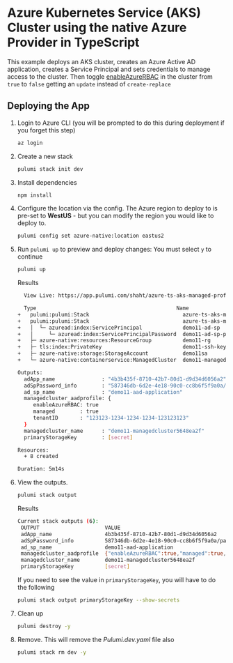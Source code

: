 # Azure Kubernetes Service (AKS) Cluster using the native Azure Provider in TypeScript

This example deploys an AKS cluster, creates an Azure Active AD application, creates a Service Principal and sets credentials to manage access to the cluster.  Then toggle [enableAzureRBAC](https://github.com/pulumi/pulumi-azure-native/blob/master/CHANGELOG.md#1850-2022-11-07) in the cluster from `true` to `false` getting an `update` instead of `create-replace`

## Deploying the App

1. Login to Azure CLI (you will be prompted to do this during deployment if you forget this step)

   ```bash
   az login
   ```

1. Create a new stack

   ```bash
   pulumi stack init dev
   ```

1. Install dependencies

   ```bash
   npm install
   ```

1. Configure the location via the config. The Azure region to deploy to is pre-set to **WestUS** - but you can modify the region you would like to deploy to.

   ```bash
   pulumi config set azure-native:location eastus2
   ```

1. Run `pulumi up` to preview and deploy changes: You must select `y` to continue
  
    ```bash
    pulumi up
    ```

    Results
    ```bash
      View Live: https://app.pulumi.com/shaht/azure-ts-aks-managed-profile/dev/updates/36

      Type                                             Name                              Status              
   +   pulumi:pulumi:Stack                              azure-ts-aks-managed-profile-dev  creating (37s)...   
   +   pulumi:pulumi:Stack                              azure-ts-aks-managed-profile-dev  created (312s)      
   +   │  └─ azuread:index:ServicePrincipal             demo11-ad-sp                      created (11s)       
   +   │     └─ azuread:index:ServicePrincipalPassword  demo11-ad-sp-password             created (10s)       
   +   ├─ azure-native:resources:ResourceGroup          demo11-rg                         created (0.61s)     
   +   ├─ tls:index:PrivateKey                          demo11-ssh-key                    created (1s)        
   +   ├─ azure-native:storage:StorageAccount           demo11sa                          created (19s)       
   +   └─ azure-native:containerservice:ManagedCluster  demo11-managedcluster             created (274s)      
   
   Outputs:
      adApp_name               : "4b3b435f-8710-42b7-80d1-d9d34d6056a2"
      adSpPassword_info        : "587346db-6d2e-4e18-90c0-cc8b6f5f9a0a/password/7311ed26-0651-efdc-4a6c-f1ed23d5e5ae"
      ad_sp_name               : "demo11-aad-application"
      managedcluster_aadprofile: {
         enableAzureRBAC: true
         managed        : true
         tenantID       : "123123-1234-1234-1234-123123123"
      }
      managedcluster_name      : "demo11-managedcluster5648ea2f"
      primaryStorageKey        : [secret]

   Resources:
      + 8 created

   Duration: 5m14s
    ```

1. View the outputs.
   ```bash
   pulumi stack output
   ```

   Results
   ```bash
   Current stack outputs (6):
    OUTPUT                     VALUE
    adApp_name                 4b3b435f-8710-42b7-80d1-d9d34d6056a2
    adSpPassword_info          587346db-6d2e-4e18-90c0-cc8b6f5f9a0a/password/7311ed26-0651-efdc-4a6c-f1ed23d5e5ae
    ad_sp_name                 demo11-aad-application
    managedcluster_aadprofile  {"enableAzureRBAC":true,"managed":true,"tenantID":"04b07795-8ddb-461a-bbee-02f9e1bf7b46"}
    managedcluster_name        demo11-managedcluster5648ea2f
    primaryStorageKey          [secret]

   ```

   If you need to see the value in `primaryStorageKey`, you will have to do the following
   ```bash
   pulumi stack output primaryStorageKey --show-secrets
   ```

1. Clean up
   ```bash
   pulumi destroy -y
   ```

1. Remove.  This will remove the *Pulumi.dev.yaml* file also
   ```bash
   pulumi stack rm dev -y
   ```